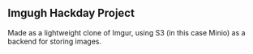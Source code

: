 ## Imgugh Hackday Project

Made as a lightweight clone of Imgur, using S3 (in this case Minio) as a backend for storing images.
